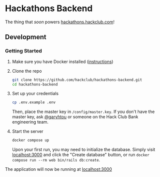 # Hackathons Backend

The thing that *soon* powers [hackathons.hackclub.com](https://hackathons.hackclub.com)!

## Development

### Getting Started

1. Make sure you have Docker installed ([instructions](https://docs.docker.com/get-docker/))

2. Clone the repo

    ```sh
    git clone https://github.com/hackclub/hackathons-backend.git
    cd hackathons-backend
    ```

3. Set up your credentials

   ```sh
   cp .env.example .env
   ```

   Then, place the master key in `/config/master.key`. If you don't have the
   master key, ask [@garyhtou](https://garytou.com) or someone on the Hack Club
   Bank engineering team.

4. Start the server

    ```sh
    docker compose up
    ```

   Upon your first run, you may need to initialize the database. Simply visit
   [localhost:3000](http://localhost:3000) and click the "Create database"
   button, or run `docker compose run --rm web bin/rails db:create`.

The application will now be running at [localhost:3000](http://localhost:3000)

